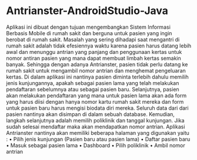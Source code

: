# Antrianster-AndroidStudio-Java

Aplikasi ini dibuat dengan tujuan mengembangkan Sistem Informasi Berbasis Mobile di rumah sakit dan berguna untuk pasien yang ingin berobat di rumah sakit. Masalah yang sering dihadapi saat mengantri di rumah sakit adalah tidak efesiennya waktu karena pasien harus datang lebih awal dan menunggu antrian yang panjang dan penggunaan kertas untuk nomor antiran pasien yang mana dapat membuat limbah kertas semakin banyak. Sehingga dengan adanya Antrianster, pasien tidak perlu datang ke rumah sakit untuk mengambil nomor antrian dan menghemat pengeluaran kertas. Di dalam aplikasi ini nantinya pasien diminta terlebih dahulu memilih jenis kunjungannya, apakah sebagai pasien lama yang telah melakukan pendaftaran sebelumnya atau sebagai pasien baru. Selanjutnya, pasien akan melakukan pendaftaran yang mana untuk pasien lama akan ada form yang harus diisi dengan hanya nomor kartu rumah sakit mereka dan form untuk pasien baru harus mengisi biodata diri mereka. Seluruh data dari dari pasien nantinya akan disimpan di dalam sebuah database. Kemudian, langkah selanjutnya adalah memilih poliklinik dan tanggal kunjungan. Jika sudah selesai mendaftar maka akan mendapatkan nomor antrian. 
Aplikasi Antrianster nantinya akan memiliki beberapa halaman yang digunakan yaitu :
•	Pilih jenis kunjungan (Pasien baru atau pasien lama)
•	Daftar pasien baru
•	Masuk sebagai pasien lama
•	Dashboard
•	Pilih poliklinik
•	Ambil nomor antrian
